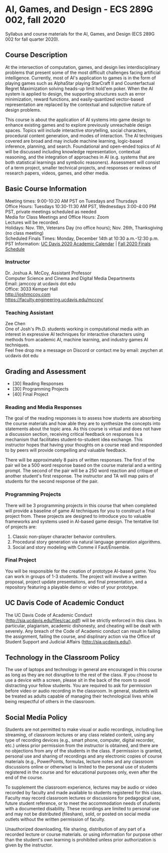 # AI, Games, and Design - ECS 289G 002, fall 2020
Syllabus and course materials for the AI, Games, and Design (ECS 289G 002 for fall quarter 2020).

## Course Description

At the intersection of computation, games, and design lies interdisciplinary problems that present
some of the most difficult challenges facing artificial intelligence. Currently, most of AI's application to
games is in the form of playing games such as AlphaStar playing StarCraft II and Counterfactual Regret Maximization solving heads-up limit hold'em poker. When the AI system is applied to design, the supporting structures such as error minimization, reward functions, and easily-quantized vector-based representation
are replaced by the contextual and subjective nature of design problems.  

This course is about the application of AI systems into game design to enhance existing games and to explore previously unreachable design spaces. Topics will include interactive storytelling, social characters, procedural content generation, and modes of interaction. The AI techniques covered are broad and may include machine learning, logic-based inference, planning, and search. Foundational and open-ended topics of AI will be discussed including knowledge representation, contextual reasoning, and the integration of approaches in AI (e.g. systems that are both statistical learnings and symbolic reasoners). Assessment will consist of a term project, smaller technical projects, and responses or reviews of research papers, videos, games, and other media.  

## Basic Course Information

Meeting times: 9:00-10:20 AM PST on Tuesdays and Thursdays  
Office Hours: Tuesdays 10:30-11:30 AM PST, Wednesdays 3:00-4:00 PM PST, private meetings scheduled as needed  
Media for Class Meetings and Office Hours: Zoom  
Lectures will be recorded.  
Holidays: Nov. 11th, Veterans Day (no office hours); Nov. 26th, Thanksgiving (no class meeting)  
Scheduled Finals Times: Monday, December 14th at 10:30 a.m.-12:30 p.m. PST
Information: [UC Davis 2020 Academic Calendar](https://www.ucdavis.edu/calendar/academic/) | [Fall 2020 Finals Schedule](https://registrar.ucdavis.edu/registration/schedule/finals)

### Instructor
Dr. Joshua A. McCoy, Assistant Professor  
Computer Science and Cinema and Digital Media Departments  
Email: jamccoy at ucdavis dot edu  
Office: 3033 Kemper Hall  
http://joshmccoy.com  
https://faculty.engineering.ucdavis.edu/mccoy/  

### Teaching Assistant
Zee Chen  
One of Josh's Ph.D. students working in computational media with an interest in expressive AI techniques for interactive characters using methods from academic AI, machine learning, and industry games AI techniques.  
Feel free drop me a message on Discord or contact me by email: zeychen at ucdavis dot edu  

## Grading and Assessment

* [30] Reading Responses
* [30] Programming Projects
* [40] Final Project


### Reading and Media Responses

The goal of the reading responses is to assess how students are absorbing the course materials and how able they are to synthesize the concepts into statements about the topic area. As this course is virtual and does not have a discussion section, receiving critical feedback on responses is a mechanism that facilitates student-to-student idea exchange. This instructor hopes that having your thoughts on a course read and responded to by peers will provide compelling and valuable feedback.

There will be approximately 8 pairs of written responses. The first of the pair wil be a 500 word response based on the course material and a writing prompt. The second of the pair will be a 250 word reaction and critique of another student's first response. The instructor and TA will map pairs of students for the second response of the pair.


### Programming Projects

There will be 3 programming projects in this course that when completed will provide a baseline of game AI techniques for you to construct a final project from. These projects are designed to introduce you to valuable frameworks and systems used in AI-based game design. The tentative list of projects are:
1. Classic non-player character behavior controllers.
2. Procedural story generation via natural language generation algorithms.
3. Social and story modeling with Comme il Faut/Ensemble.


### Final Project

You will be responsible for the creation of prototype AI-based game. You can work in groups of 1-3 students. The project will involve a written proposal, project update presentaitons, and final presentation, and a repository featuring a playable demo or video of your prototype.


## UC Davis Code of Academic Conduct

The UC Davis Code of Academic Conduct (http://sja.ucdavis.edu/files/cac.pdf) will be strictly enforced in this class. In particular, plagiarism, academic dishonesty, and cheating will be dealt with severely.  Any breach of the Code of Academic conduct can result in failing the assignment, failing the course, and displinary action via the Office of Student Support and Judicial Affairs (http://sja.ucdavis.edu/).

## Technology in the Classroom Policy
The use of laptops and technology in general are encouraged in this course as long as they are not disruptive to the rest of the class. If you choose to use a device with a screen, please sit in the back of the room to avoid distracting your fellow students. You are required to ask for permission before video or audio recording in the classroom. In general, students will be treated as adults capable of managing their technological lives while being respectful of others in the classroom.

## Social Media Policy
Students are not permitted to make visual or audio recordings, including live streaming, of classroom lectures or any class related content, using any type of recording devices (e.g., smart phone, computer, digital recorder, etc.) unless prior permission from the instructor is obtained, and there are no objections from any of the students in the class. If permission is granted, personal use and sharing of recordings and any electronic copies of course materials (e.g., PowerPoints, formulas, lecture notes and any classroom discussions online or otherwise) is limited to the personal use of students registered in the course and for educational purposes only, even after the end of the course.

To supplement the classroom experience, lectures may be audio or video recorded by faculty and made available to students registered for this class. Faculty may record classroom lectures or discussions for pedagogical use, future student reference, or to meet the accommodation needs of students with a documented disability. These recordings are limited to personal use and may not be distributed (fileshare), sold, or posted on social media outlets without the written permission of faculty.

Unauthorized downloading, file sharing, distribution of any part of a recorded lecture or course materials. or using information for purpose other than the student's own learning is prohibited unless prior authorization is given by the instructor.
